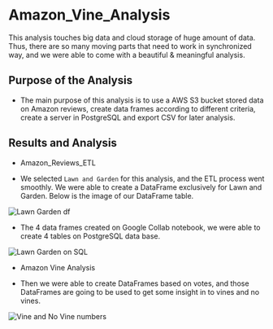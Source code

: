 # Amazon_Vine_Analysis
This analysis touches big data and cloud storage of huge amount of data. Thus, there are so many moving parts that need to work in synchronized way, and we were able to come with a beautiful & meaningful analysis.

## Purpose of the Analysis
* The main purpose of this analysis is to use a AWS S3 bucket stored data on Amazon reviews, create data frames according to different criteria, create a server in PostgreSQL and export CSV for later analysis.

## Results and Analysis
* Amazon_Reviews_ETL
- We selected `Lawn and Garden` for this analysis, and the ETL process went smoothly. We were able to create a DataFrame exclusively for Lawn and Garden. Below is the image of our DataFrame table.

![Lawn   Garden df](https://user-images.githubusercontent.com/89214854/149673299-3b04c7fc-97a6-47f3-ac05-305ecb25df7a.png)


- The 4 data frames created on Google Collab notebook, we were able to create 4 tables on PostgreSQL data base.

![Lawn   Garden on SQL](https://user-images.githubusercontent.com/89214854/149673321-fe0b5260-776e-495e-9cc9-57d0596518aa.png)


* Amazon Vine Analysis
- Then we were able to create DataFrames based on votes, and those DataFrames are going to be used to get some insight in to vines and no vines.

![Vine and No Vine numbers](https://user-images.githubusercontent.com/89214854/149673333-5dc0eda6-bad8-4c66-b344-c0d77490db5b.png)
